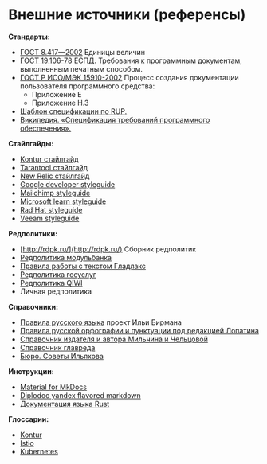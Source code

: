 # Внешние источники (референсы)

**Стандарты:**

- [ГОСТ 8.417—2002](https://ru.wikisource.org/wiki/%D0%93%D0%9E%D0%A1%D0%A2_8.417%E2%80%942002) Единицы величин
- [ГОСТ 19.106-78](http://rugost.com/index.php?option=com_content&view=article&id=53:19106-78&catid=19&Itemid=50) ЕСПД. Требования к программным документам, выполненным печатным способом.
- [ГОСТ Р ИСО/МЭК 15910-2002](http://rugost.com/index.php?option=com_content&view=article&id=102:15910-2002&catid=22&Itemid=53) Процесс создания документации пользователя программного средства:
    - Приложение E
    - Приложение H.3
- [Шаблон спецификации по RUP.](https://docs.google.com/document/d/1hVLOYfStZHw2xCugIrD93zWCAAJTierXG9291w1yE_s/edit)
- [Википедия. «Спецификация требований программного обеспечения».](https://ru.wikipedia.org/wiki/%D0%A1%D0%BF%D0%B5%D1%86%D0%B8%D1%84%D0%B8%D0%BA%D0%B0%D1%86%D0%B8%D1%8F_%D1%82%D1%80%D0%B5%D0%B1%D0%BE%D0%B2%D0%B0%D0%BD%D0%B8%D0%B9_%D0%BF%D1%80%D0%BE%D0%B3%D1%80%D0%B0%D0%BC%D0%BC%D0%BD%D0%BE%D0%B3%D0%BE_%D0%BE%D0%B1%D0%B5%D1%81%D0%BF%D0%B5%D1%87%D0%B5%D0%BD%D0%B8%D1%8F#.D0.A0.D0.B5.D0.BA.D0.BE.D0.BC.D0.B5.D0.BD.D0.B4.D1.83.D0.B5.D0.BC.D0.B0.D1.8F_.D1.81.D1.82.D0.B0.D0.BD.D0.B4.D0.B0.D1.80.D1.82.D0.BE.D0.BC_IEEE_830.5B1.5D_.D1.81.D1.82.D1.80.D1.83.D0.BA.D1.82.D1.83.D1.80.D0.B0_SRS)

**Стайлгайды:**

- [Kontur стайлгайд](https://guides.kontur.ru/principles/text/styleguide/#Printsipi)
- [Tarantool стайлгайд](https://www.tarantool.io/en/doc/latest/contributing/docs/)
- [New Relic стайлгайд](https://docs.newrelic.com/docs/style-guide/writing-strategies/introduction-style-guide/)
- [Google developer styleguide](https://developers.google.com/style)
- [Mailchimp styleguide](https://styleguide.mailchimp.com/writing-principles/)
- [Microsoft learn styleguide](https://learn.microsoft.com/en-us/style-guide/welcome/)
- [Rad Hat styleguide](https://stylepedia.net/style/5.1/#part-Writing_Style_Guide)
- [Veeam styleguide](https://helpcenter.veeam.com/docs/styleguide/tw/intro.html)

**Редполитики:**

- [http://rdpk.ru/](http://rdpk.ru/) Сборник редполитик
- [Редполитика модульбанка](https://docs.google.com/document/d/1c_2uP1PpiM12h1ee8egVXAoUCJ9mE9r68zMqrqmS8VA/edit#heading=h.l0pcgh1mq797)
- [Правила работы с текстом Гладлакс](https://docs.google.com/document/d/1Ie_FZb02rH5c5OJaBJD7V5TrCnea6iMojwTVBzJx3iA/edit#heading=h.k5foqw9y7ugg)
- [Редполитика госуслуг](https://www.figma.com/proto/EkKo5aCvpx4JzzzXv9cjl7/Editorial-policy?page-id=0%3A1&hide-ui=1&node-id=1-70&viewport=327%2C48%2C0.2&scaling=min-zoom&starting-point-node-id=31%3A911)
- [Редполитика QIWI](https://docs.google.com/document/d/1LRiQuzy4J7lOdeUz3XadQDE1AF9Ngf6Fsu29qkXln80/edit#heading=h.l4p0o4ozb56c)
- Личная редполитика

**Справочники:**

- [Правила русского языка](https://therules.ru/) проект Ильи Бирмана
- [Правила русской орфографии и пунктуации под редакцией Лопатина](http://orthographia.ru/orfografia.php?sid=1#pp1)
- [Справочник издателя и автора Мильчина и Чельцовой](http://pm.samgtu.ru/sites/pm.samgtu.ru/files/materials/it/milchin.pdf)
- [Справочник главреда](https://soviet.glvrd.ru/) 
- [Бюро. Советы Ильяхова](https://bureau.ru/soviet/ilyahov/)

**Инструкции:**

- [Material for MkDocs](https://squidfunk.github.io/mkdocs-material/getting-started/)
- [Diplodoc yandex flavored markdown](https://diplodoc.com/docs/ru/index-yfm)
- [Документация языка Rust](https://doc.rust-lang.org/book/)

**Глоссарии:**

- [Kontur](https://guides.kontur.ru/principles/text/glossary/)
- [Istio](https://istio.io/latest/docs/reference/glossary/)
- [Kubernetes](https://kubernetes.io/docs/reference/glossary/?) 


